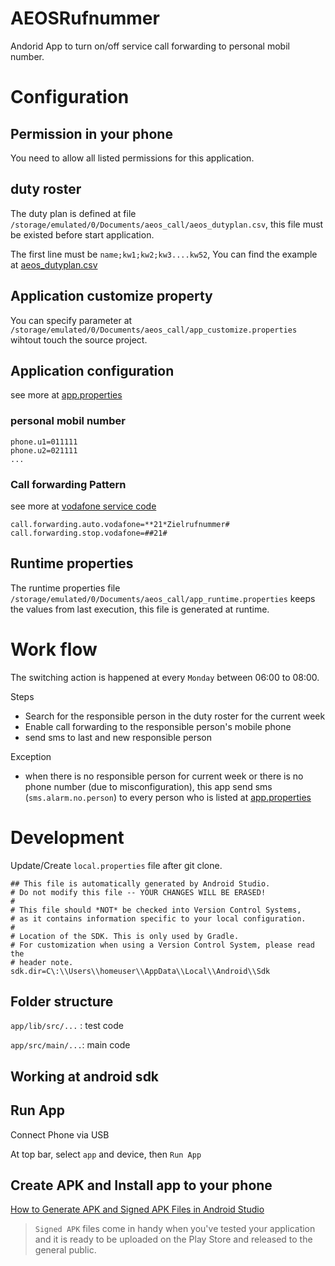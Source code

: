 AEOSRufnummer
=============

Andorid App to turn on/off service call forwarding to personal mobil number. 



# Configuration

## Permission in your phone 
You need to allow all listed permissions for this application.  

## duty roster  
The duty plan is defined at file `/storage/emulated/0/Documents/aeos_call/aeos_dutyplan.csv`, this
file must be existed before start application. 

The first line must be `name;kw1;kw2;kw3....kw52`,  You can find the example 
at [aeos_dutyplan.csv](doc/aeos_dutyplan.csv) 


## Application customize property
You can specify parameter at `/storage/emulated/0/Documents/aeos_call/app_customize.properties` wihtout
touch the source project.


## Application configuration 
see more at [app.properties](app/src/main/assets/app.properties)

### personal mobil number
```
phone.u1=011111
phone.u2=021111
...
```
### Call forwarding Pattern
see more at [vodafone service code](./doc/Service-Codes-vodafone.pdf)
```
call.forwarding.auto.vodafone=**21*Zielrufnummer#
call.forwarding.stop.vodafone=##21#
```
## Runtime properties

The runtime properties file `/storage/emulated/0/Documents/aeos_call/app_runtime.properties`
keeps the values from last execution, this file is generated at runtime.  



# Work flow
The switching action is happened at every `Monday` between 06:00 to 08:00.

Steps
- Search for the responsible person in the duty roster for the current week
- Enable call forwarding to the responsible person's mobile phone 
- send sms to last and new responsible person  

Exception  
- when there is no responsible person for current week or there is no phone number (due to misconfiguration), 
  this app send sms (`sms.alarm.no.person`) to every person who is listed 
  at [app.properties](app/src/main/assets/app.properties)




# Development  
Update/Create `local.properties` file after git clone. 

```
## This file is automatically generated by Android Studio.
# Do not modify this file -- YOUR CHANGES WILL BE ERASED!
#
# This file should *NOT* be checked into Version Control Systems,
# as it contains information specific to your local configuration.
#
# Location of the SDK. This is only used by Gradle.
# For customization when using a Version Control System, please read the
# header note.
sdk.dir=C\:\\Users\\homeuser\\AppData\\Local\\Android\\Sdk
```

## Folder structure  

`app/lib/src/...` : test code 

`app/src/main/...`: main code


## Working at android sdk

## Run App 
Connect Phone via USB

At top bar, select `app` and device, then `Run App`  

## Create APK and Install app to your phone 
[How to Generate APK and Signed APK Files in Android Studio](https://code.tutsplus.com/how-to-generate-apk-and-signed-apk-files-in-android-studio--cms-37927t)
> `Signed APK` files come in handy when you've tested your application and it is ready to be uploaded on the Play Store and released to the general public.
